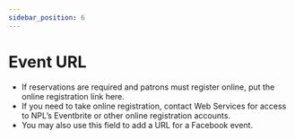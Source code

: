 ```yaml
---
sidebar_position: 6
---
```

#  Event URL 
-	If reservations are required and patrons must register online, put the online registration link here.
-	If you need to take online registration, contact Web Services for access to NPL’s Eventbrite or other online registration accounts.
-	You may also use this field to add a URL for a Facebook event.

